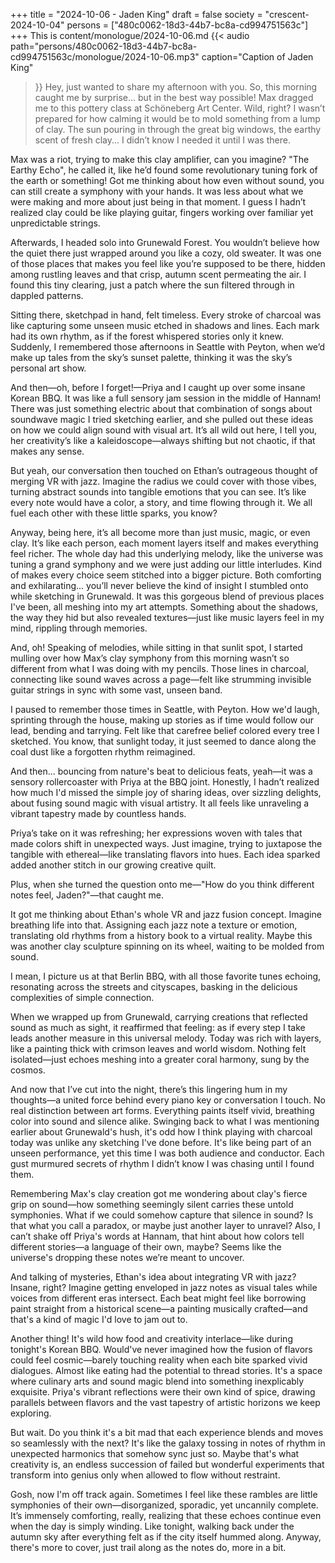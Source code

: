 +++
title = "2024-10-06 - Jaden King"
draft = false
society = "crescent-2024-10-04"
persons = ["480c0062-18d3-44b7-bc8a-cd994751563c"]
+++
This is content/monologue/2024-10-06.md
{{< audio
    path="persons/480c0062-18d3-44b7-bc8a-cd994751563c/monologue/2024-10-06.mp3" 
    caption="Caption of Jaden King"
>}}
Hey, just wanted to share my afternoon with you.
So, this morning caught me by surprise... but in the best way possible! Max dragged me to this pottery class at Schöneberg Art Center. Wild, right? I wasn’t prepared for how calming it would be to mold something from a lump of clay. The sun pouring in through the great big windows, the earthy scent of fresh clay... I didn’t know I needed it until I was there. 

Max was a riot, trying to make this clay amplifier, can you imagine? "The Earthy Echo", he called it, like he’d found some revolutionary tuning fork of the earth or something! Got me thinking about how even without sound, you can still create a symphony with your hands. It was less about what we were making and more about just being in that moment. I guess I hadn’t realized clay could be like playing guitar, fingers working over familiar yet unpredictable strings.

Afterwards, I headed solo into Grunewald Forest. You wouldn’t believe how the quiet there just wrapped around you like a cozy, old sweater. It was one of those places that makes you feel like you’re supposed to be there, hidden among rustling leaves and that crisp, autumn scent permeating the air. I found this tiny clearing, just a patch where the sun filtered through in dappled patterns.

Sitting there, sketchpad in hand, felt timeless. Every stroke of charcoal was like capturing some unseen music etched in shadows and lines. Each mark had its own rhythm, as if the forest whispered stories only it knew. Suddenly, I remembered those afternoons in Seattle with Peyton, when we’d make up tales from the sky’s sunset palette, thinking it was the sky’s personal art show.

And then—oh, before I forget!—Priya and I caught up over some insane Korean BBQ. It was like a full sensory jam session in the middle of Hannam! There was just something electric about that combination of songs about soundwave magic I tried sketching earlier, and she pulled out these ideas on how we could align sound with visual art. It’s all wild out here, I tell you, her creativity’s like a kaleidoscope—always shifting but not chaotic, if that makes any sense.

But yeah, our conversation then touched on Ethan’s outrageous thought of merging VR with jazz. Imagine the radius we could cover with those vibes, turning abstract sounds into tangible emotions that you can see. It’s like every note would have a color, a story, and time flowing through it. We all fuel each other with these little sparks, you know?

Anyway, being here, it’s all become more than just music, magic, or even clay. It’s like each person, each moment layers itself and makes everything feel richer. The whole day had this underlying melody, like the universe was tuning a grand symphony and we were just adding our little interludes. Kind of makes every choice seem stitched into a bigger picture. Both comforting and exhilarating...
you’ll never believe the kind of insight I stumbled onto while sketching in Grunewald. It was this gorgeous blend of previous places I've been, all meshing into my art attempts. Something about the shadows, the way they hid but also revealed textures—just like music layers feel in my mind, rippling through memories.

And, oh! Speaking of melodies, while sitting in that sunlit spot, I started mulling over how Max’s clay symphony from this morning wasn’t so different from what I was doing with my pencils. Those lines in charcoal, connecting like sound waves across a page—felt like strumming invisible guitar strings in sync with some vast, unseen band.

I paused to remember those times in Seattle, with Peyton. How we'd laugh, sprinting through the house, making up stories as if time would follow our lead, bending and tarrying. Felt like that carefree belief colored every tree I sketched. You know, that sunlight today, it just seemed to dance along the coal dust like a forgotten rhythm reimagined.

And then... bouncing from nature's beat to delicious feats, yeah—it was a sensory rollercoaster with Priya at the BBQ joint. Honestly, I hadn’t realized how much I'd missed the simple joy of sharing ideas, over sizzling delights, about fusing sound magic with visual artistry. It all feels like unraveling a vibrant tapestry made by countless hands.

Priya’s take on it was refreshing; her expressions woven with tales that made colors shift in unexpected ways. Just imagine, trying to juxtapose the tangible with ethereal—like translating flavors into hues. Each idea sparked added another stitch in our growing creative quilt.

Plus, when she turned the question onto me—"How do you think different notes feel, Jaden?"—that caught me.

It got me thinking about Ethan's whole VR and jazz fusion concept. Imagine breathing life into that. Assigning each jazz note a texture or emotion, translating old rhythms from a history book to a virtual reality. Maybe this was another clay sculpture spinning on its wheel, waiting to be molded from sound.

I mean, I picture us at that Berlin BBQ, with all those favorite tunes echoing, resonating across the streets and cityscapes, basking in the delicious complexities of simple connection. 

When we wrapped up from Grunewald, carrying creations that reflected sound as much as sight, it reaffirmed that feeling: as if every step I take leads another measure in this universal melody. Today was rich with layers, like a painting thick with crimson leaves and world wisdom. Nothing felt isolated—just echoes meshing into a greater coral harmony, sung by the cosmos.

And now that I’ve cut into the night, there’s this lingering hum in my thoughts—a united force behind every piano key or conversation I touch. No real distinction between art forms. Everything paints itself vivid, breathing color into sound and silence alike.
Swinging back to what I was mentioning earlier about Grunewald's hush, it's odd how I think playing with charcoal today was unlike any sketching I've done before. It's like being part of an unseen performance, yet this time I was both audience and conductor. Each gust murmured secrets of rhythm I didn’t know I was chasing until I found them.

Remembering Max's clay creation got me wondering about clay's fierce grip on sound—how something seemingly silent carries these untold symphonies. What if we could somehow capture that silence in sound? Is that what you call a paradox, or maybe just another layer to unravel? Also, I can’t shake off Priya's words at Hannam, that hint about how colors tell different stories—a language of their own, maybe? Seems like the universe's dropping these notes we’re meant to uncover.

And talking of mysteries, Ethan's idea about integrating VR with jazz? Insane, right? Imagine getting enveloped in jazz notes as visual tales while voices from different eras intersect. Each beat might feel like borrowing paint straight from a historical scene—a painting musically crafted—and that's a kind of magic I'd love to jam out to.

Another thing! It's wild how food and creativity interlace—like during tonight's Korean BBQ. Would've never imagined how the fusion of flavors could feel cosmic—barely touching reality when each bite sparked vivid dialogues. Almost like eating had the potential to thread stories. It's a space where culinary arts and sound magic blend into something inexplicably exquisite. Priya's vibrant reflections were their own kind of spice, drawing parallels between flavors and the vast tapestry of artistic horizons we keep exploring.

But wait. Do you think it's a bit mad that each experience blends and moves so seamlessly with the next? It's like the galaxy tossing in notes of rhythm in unexpected harmonics that somehow sync just so. Maybe that's what creativity is, an endless succession of failed but wonderful experiments that transform into genius only when allowed to flow without restraint.

Gosh, now I'm off track again. Sometimes I feel like these rambles are little symphonies of their own—disorganized, sporadic, yet uncannily complete. It’s immensely comforting, really, realizing that these echoes continue even when the day is simply winding. Like tonight, walking back under the autumn sky after everything felt as if the city itself hummed along.
Anyway, there's more to cover, just trail along as the notes do, more in a bit.
